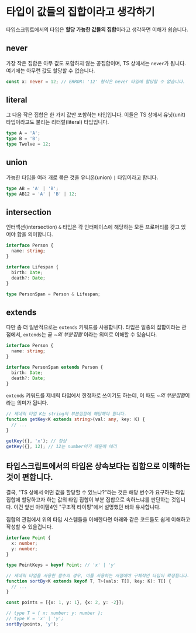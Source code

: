 # 타입이 값들의 집합이라고 생각하기

타입스크립트에서의 타입은 **할당 가능한 값들의 집합**이라고 생각하면 이해가 쉽습니다.

## never

가장 작은 집합은 아무 값도 포함하지 않는 공집합이며, TS 상에서는 `never`가 됩니다. 여기에는 아무런 값도 할당할 수 없습니다.

```ts
const x: never = 12; // ERROR: '12' 형식은 never 타입에 할당할 수 없습니다.
```

## literal

그 다음 작은 집합은 한 가지 값만 포함하는 타입입니다. 이들은 TS 상에서 유닛(unit) 타입이라고도 불리는 리터럴(literal) 타입입니다.

```ts
type A = 'A';
type B = 'B';
type Twelve = 12;
```

## union

가능한 타입을 여러 개로 묶은 것을 유니온(union) `|` 타입이라고 합니다.

```ts
type AB = 'A' | 'B';
type AB12 = 'A' | 'B' | 12;
```

## intersection

인터섹션(intersection) `&` 타입은 각 인터페이스에 해당하는 모든 프로퍼티를 갖고 있어야 함을 의미합니다.

```ts
interface Person {
  name: string;
}

interface Lifespan {
  birth: Date;
  death?: Date;
}

type PersonSpan = Person & Lifespan;
```

## extends

다만 좀 더 일반적으로는 `extends` 키워드를 사용합니다. 타입은 일종의 집합이라는 관점에서, `extends`는 곧 *~의 부분집합* 이라는 의미로 이해할 수 있습니다.

```ts
interface Person {
  name: string;
}

interface PersonSpan extends Person {
  birth: Date;
  death?: Date;
}
```

`extends` 키워드를 제네릭 타입에서 한정자로 쓰이기도 하는데, 이 때도 *~의 부분집합*이라는 의미가 됩니다.

```ts
// 제네릭 타입 K는 string의 부분집합에 해당해야 합니다.
function getKey<K extends string>(val: any, key: K) {
  // ...
}

getKey({}, 'x'); // 정상
getKey({}, 12); // 12는 number이기 때문에 에러
```

## 타입스크립트에서의 타입은 상속보다는 집합으로 이해하는 것이 편합니다.


결국, "TS 상에서 어떤 값을 할당할 수 있느냐?"라는 것은 해당 변수가 요구하는 타입 집합에 할당하고자 하는 값의 타입 집합이 부분 집합으로 속하느냐를 판단하는 것입니다. 이건 앞선 아이템4인 "구조적 타이핑"에서 설명했던 바와 유사합니다. 

집합의 관점에서 위의 타입 시스템들을 이해한다면 아래와 같은 코드들도 쉽게 이해하고 작성할 수 있을겁니다.

```ts
interface Point {
  x: number;
  y: number;
}

type PointKeys = keyof Point; // 'x' | 'y'

// 제네릭 타입을 사용한 함수의 경우, 이를 사용하는 시점에야 구체적인 타입이 확정됩니다.
function sortBy<K extends keyof T, T>(vals: T[], key: K): T[] {
  // ...
}

const points = [{x: 1, y: 1}, {x: 2, y: -2}];

// type T = { x: number; y: number };
// type K = 'x' | 'y';
sortBy(points, 'y');
```